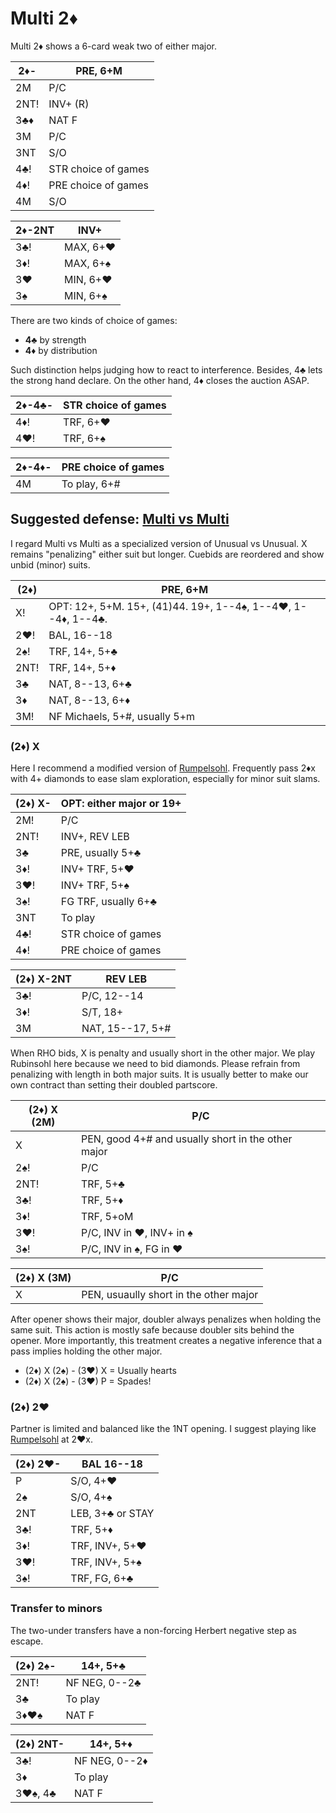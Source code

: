 # Multi 2♦

Multi 2♦ shows a 6-card weak two of either major.

| 2♦-  | PRE, 6+M |
|------|----------|
| 2M   | P/C
| 2NT! | INV+ (R)
| 3♣♦  | NAT F
| 3M   | P/C
| 3NT  | S/O
| 4♣!  | STR choice of games
| 4♦!  | PRE choice of games
| 4M   | S/O

| 2♦-2NT | INV+ |
|--------|------|
| 3♣!    | MAX, 6+♥
| 3♦!    | MAX, 6+♠
| 3♥     | MIN, 6+♥
| 3♠     | MIN, 6+♠

There are two kinds of choice of games:

- **4♣** by strength
- **4♦** by distribution

Such distinction helps judging how to react to interference.  Besides, 4♣ lets
the strong hand declare.  On the other hand, 4♦ closes the auction ASAP.

| 2♦-4♣- | STR choice of games |
|--------|---------------------|
| 4♦!    | TRF, 6+♥            |
| 4♥!    | TRF, 6+♠            |

| 2♦-4♦- | PRE choice of games |
|--------|---------------------|
| 4M     | To play, 6+#        |

## Suggested defense: [Multi vs Multi](https://chrisryall.net/bridge/multi-v-multi-2d.htm)

I regard Multi vs Multi as a specialized version of Unusual vs Unusual.  X
remains "penalizing" either suit but longer.  Cuebids are reordered and show
unbid (minor) suits.

| (2♦)  | PRE, 6+M |
|-------|----------|
| X!    | OPT: 12+, 5+M.  15+, (41)44.  19+, 1--4♠, 1--4♥, 1--4♦, 1--4♣.
| 2♥!   | BAL, 16--18
| 2♠!   | TRF, 14+, 5+♣
| 2NT!  | TRF, 14+, 5+♦
| 3♣    | NAT, 8--13, 6+♣
| 3♦    | NAT, 8--13, 6+♦
| 3M!   | NF Michaels, 5+#, usually 5+m

### (2♦) X

Here I recommend a modified version of [Rumpelsohl](Rubinsohl.md#rumpelsohl).
Frequently pass 2♦x with 4+ diamonds to ease slam exploration, especially for
minor suit slams.

| (2♦) X- | OPT: either major or 19+ |
|---------|--------------------------|
| 2M!     | P/C
| 2NT!    | INV+, REV LEB
| 3♣      | PRE, usually 5+♣
| 3♦!     | INV+ TRF, 5+♥
| 3♥!     | INV+ TRF, 5+♠
| 3♠!     | FG TRF, usually 6+♣
| 3NT     | To play
| 4♣!     | STR choice of games
| 4♦!     | PRE choice of games

| (2♦) X-2NT | REV LEB |
|------------|---------|
| 3♣!        | P/C, 12--14
| 3♦!        | S/T, 18+
| 3M         | NAT, 15--17, 5+#

When RHO bids, X is penalty and usually short in the other major.  We play
Rubinsohl here because we need to bid diamonds.  Please refrain from penalizing
with length in both major suits.  It is usually better to make our own contract
than setting their doubled partscore.

| (2♦) X (2M)  | P/C |
|--------------|-----|
| X            | PEN, good 4+# and usually short in the other major
| 2♠!          | P/C
| 2NT!         | TRF, 5+♣
| 3♣!          | TRF, 5+♦
| 3♦!          | TRF, 5+oM
| 3♥!          | P/C, INV in ♥, INV+ in ♠
| 3♠!          | P/C, INV in ♠, FG in ♥

| (2♦) X (3M)  | P/C |
|--------------|-----|
| X            | PEN, usuaully short in the other major

After opener shows their major, doubler always penalizes when holding the same
suit.  This action is mostly safe because doubler sits behind the opener.  More
importantly, this treatment creates a negative inference that a pass implies
holding the other major.

- (2♦) X (2♠) - (3♥) X = Usually hearts
- (2♦) X (2♠) - (3♥) P = Spades!

### (2♦) 2♥

Partner is limited and balanced like the 1NT opening.  I suggest playing like
[Rumpelsohl](Rubinsohl.md#rumpelsohl) at 2♥x.

| (2♦) 2♥- | BAL 16--18 |
|----------|------------|
| P        | S/O, 4+♥
| 2♠       | S/O, 4+♠
| 2NT      | LEB, 3+♣ or STAY
| 3♣!      | TRF, 5+♦
| 3♦!      | TRF, INV+, 5+♥
| 3♥!      | TRF, INV+, 5+♠
| 3♠!      | TRF, FG, 6+♣

### Transfer to minors

The two-under transfers have a non-forcing Herbert negative step as escape.

| (2♦) 2♠- | 14+, 5+♣ |
|----------|----------|
| 2NT!     | NF NEG, 0--2♣
| 3♣       | To play
| 3♦♥♠     | NAT F

| (2♦) 2NT- | 14+, 5+♦ |
|-----------|----------|
| 3♣!       | NF NEG, 0--2♦
| 3♦        | To play
| 3♥♠, 4♣   | NAT F
